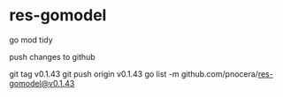 # res-gomodel

go mod tidy

push changes to github

git tag v0.1.43
git push origin v0.1.43
go list -m github.com/pnocera/res-gomodel@v0.1.43
